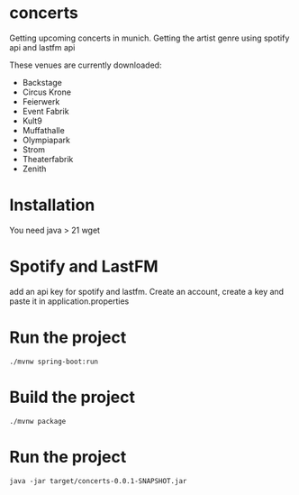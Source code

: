# concerts

Getting upcoming concerts in munich. Getting the artist genre using spotify api and lastfm api 

These venues are currently downloaded:
- Backstage
- Circus Krone
- Feierwerk
- Event Fabrik
- Kult9
- Muffathalle
- Olympiapark
- Strom
- Theaterfabrik
- Zenith

# Installation

You need 
java > 21
wget

# Spotify and LastFM

add an api key for spotify and lastfm. Create an account, create a key and paste it in application.properties

# Run the project
```
./mvnw spring-boot:run 
```

# Build the project

```
./mvnw package
```

# Run the project

```
java -jar target/concerts-0.0.1-SNAPSHOT.jar
```
